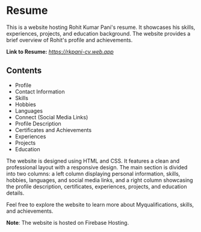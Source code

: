 # Resume
This is a website hosting Rohit Kumar Pani's resume. It showcases his skills, experiences, projects, and education background. The website provides a brief overview of Rohit's profile and achievements.

**Link to Resume:** *https://rkpani-cv.web.app*

## Contents
* Profile
* Contact Information
* Skills
* Hobbies
* Languages
* Connect (Social Media Links)
* Profile Description
* Certificates and Achievements
* Experiences
* Projects
* Education

The website is designed using HTML and CSS. It features a clean and professional layout with a responsive design. The main section is divided into two columns: a left column displaying personal information, skills, hobbies, languages, and social media links, and a right column showcasing the profile description, certificates, experiences, projects, and education details.

Feel free to explore the website to learn more about Myqualifications, skills, and achievements.

**Note**: The website is hosted on Firebase Hosting.
